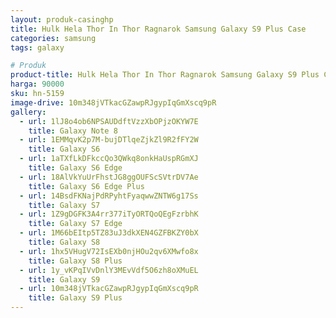 ```yaml
---
layout: produk-casinghp
title: Hulk Hela Thor In Thor Ragnarok Samsung Galaxy S9 Plus Case
categories: samsung
tags: galaxy

# Produk
product-title: Hulk Hela Thor In Thor Ragnarok Samsung Galaxy S9 Plus Case
harga: 90000
sku: hn-5159
image-drive: 10m348jVTkacGZawpRJgypIqGmXscq9pR
gallery:
  - url: 1lJ8o4ob6NPSAUDdftVzzXbOPjzOKYW7E
    title: Galaxy Note 8
  - url: 1EMMqvK2p7M-bujDTlqeZjkZl9R2fFY2W
    title: Galaxy S6
  - url: 1aTXfLkDFkccQo3QWkq8onkHaUspRGmXJ
    title: Galaxy S6 Edge
  - url: 18AlVkYuUrFhstJG8ggOUFScSVtrDV7Ae
    title: Galaxy S6 Edge Plus
  - url: 14BsdFKNajPdRPyhtFyaqwwZNTW6g17Ss
    title: Galaxy S7
  - url: 1Z9gDGFK3A4rr377iTyORTQoQEgFzrbhK
    title: Galaxy S7 Edge
  - url: 1M66bEItp5TZ83uJ3dkXEN4GZFBKZY0bX
    title: Galaxy S8
  - url: 1hx5VHugV72IsEXb0njHOu2qv6XMwfo8x
    title: Galaxy S8 Plus
  - url: 1y_vKPqIVvDnlY3MEvVdf5O6zh8oXMuEL
    title: Galaxy S9
  - url: 10m348jVTkacGZawpRJgypIqGmXscq9pR
    title: Galaxy S9 Plus
---
```

